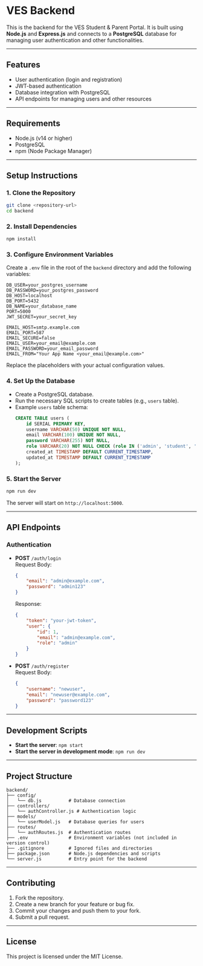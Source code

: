 # VES Backend

This is the backend for the VES Student & Parent Portal. It is built using **Node.js** and **Express.js** and connects to a **PostgreSQL** database for managing user authentication and other functionalities.

---

## **Features**
- User authentication (login and registration)
- JWT-based authentication
- Database integration with PostgreSQL
- API endpoints for managing users and other resources

---

## **Requirements**
- Node.js (v14 or higher)
- PostgreSQL
- npm (Node Package Manager)

---

## **Setup Instructions**

### **1. Clone the Repository**
```bash
git clone <repository-url>
cd backend
```

### **2. Install Dependencies**
```bash
npm install
```

### **3. Configure Environment Variables**
Create a `.env` file in the root of the `backend` directory and add the following variables:

```env
DB_USER=your_postgres_username
DB_PASSWORD=your_postgres_password
DB_HOST=localhost
DB_PORT=5432
DB_NAME=your_database_name
PORT=5000
JWT_SECRET=your_secret_key

EMAIL_HOST=smtp.example.com
EMAIL_PORT=587
EMAIL_SECURE=false
EMAIL_USER=your_email@example.com
EMAIL_PASSWORD=your_email_password
EMAIL_FROM="Your App Name <your_email@example.com>"
```

Replace the placeholders with your actual configuration values.

### **4. Set Up the Database**
- Create a PostgreSQL database.
- Run the necessary SQL scripts to create tables (e.g., `users` table).
- Example `users` table schema:
  ```sql
  CREATE TABLE users (
      id SERIAL PRIMARY KEY,
      username VARCHAR(50) UNIQUE NOT NULL,
      email VARCHAR(100) UNIQUE NOT NULL,
      password VARCHAR(255) NOT NULL,
      role VARCHAR(20) NOT NULL CHECK (role IN ('admin', 'student', 'teacher')),
      created_at TIMESTAMP DEFAULT CURRENT_TIMESTAMP,
      updated_at TIMESTAMP DEFAULT CURRENT_TIMESTAMP
  );
  ```

### **5. Start the Server**
```bash
npm run dev
```

The server will start on `http://localhost:5000`.

---

## **API Endpoints**

### **Authentication**
- **POST** `/auth/login`  
  Request Body:
  ```json
  {
      "email": "admin@example.com",
      "password": "admin123"
  }
  ```
  Response:
  ```json
  {
      "token": "your-jwt-token",
      "user": {
          "id": 1,
          "email": "admin@example.com",
          "role": "admin"
      }
  }
  ```

- **POST** `/auth/register`  
  Request Body:
  ```json
  {
      "username": "newuser",
      "email": "newuser@example.com",
      "password": "password123"
  }
  ```

---

## **Development Scripts**
- **Start the server**: `npm start`
- **Start the server in development mode**: `npm run dev`

---

## **Project Structure**
```
backend/
├── config/
│   └── db.js          # Database connection
├── controllers/
│   └── authController.js # Authentication logic
├── models/
│   └── userModel.js   # Database queries for users
├── routes/
│   └── authRoutes.js  # Authentication routes
├── .env               # Environment variables (not included in version control)
├── .gitignore         # Ignored files and directories
├── package.json       # Node.js dependencies and scripts
└── server.js          # Entry point for the backend
```

---

## **Contributing**
1. Fork the repository.
2. Create a new branch for your feature or bug fix.
3. Commit your changes and push them to your fork.
4. Submit a pull request.

---

## **License**
This project is licensed under the MIT License.
